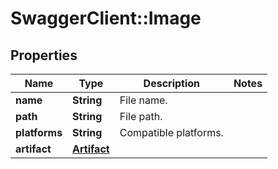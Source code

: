 # SwaggerClient::Image

## Properties
Name | Type | Description | Notes
------------ | ------------- | ------------- | -------------
**name** | **String** | File name. | 
**path** | **String** | File path. | 
**platforms** | **String** | Compatible platforms. | 
**artifact** | [**Artifact**](Artifact.md) |  | 



